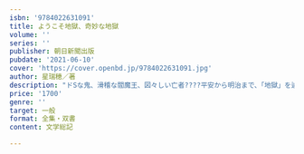 ```yaml
---
isbn: '9784022631091'
title: ようこそ地獄、奇妙な地獄
volume: ''
series: ''
publisher: 朝日新聞出版
pubdate: '2021-06-10'
cover: 'https://cover.openbd.jp/9784022631091.jpg'
author: 星瑞穂／著
description: "ドSな鬼、滑稽な閻魔王、図々しい亡者????平安から明治まで、「地獄」を辿ると見えてくる、切なくも面白い日本人の性（さが）。近年やってきた空前の〝地獄〟ブーム。しかし、私たちの祖先は、仏教とともに「地獄」の存在を知って以降、常に地獄を身近に感じながら生きてきた。ある時代の人々は死後の地獄堕ちを心底怖れ、時代が下ればパロディのネタにした人々もいた。地獄堕ちを免れるためのガイドブックや地獄行き体験のエピソードを記した紀行文、文字が読めずともひと目でわかる鮮やかな地獄絵????地獄の様子はさまざまな説話や絵図に写し取られ、残されてきた。本書ではぜひ、これら古典文学や絵画をひもときながら三途の川までの道のりを同行し、閻魔王を紹介する地獄巡りにご案内したい。そこには日本人が辿ってきた時代の空気、世相、死生観がありありと映し出されている????。【構成】はじめに????ようこそ地獄第一章\t仏教が運んだ輪廻と地獄第二章\t極楽往生のガイド、『往生要集』『往生要集』が説く六つの世界 八層の地獄熱い地獄と冷たい地獄第二章 地獄に堕ちるは因果応報罪の報いのサンプル集 膳臣広国の場合 大和国の瞻保の場合石川の沙弥の場合田中真人広虫女の場合罪の意識のバリエーション藤原敏行の場合藤原永手の場合変容する罪の解釈??妄語の場合紫式部堕地獄伝説罪の意識のみなもと源氏供養の時代 女たちの「罪」??邪淫の場合第三章 地獄は何処に？地獄に「堕ちる」というだけに 吉志火麻呂の場合地獄の底へ直行、親不孝の罪証言者が語る地獄へのアクセス山上に生まれた地獄――立山地獄と温泉の話 山岳信仰と山中他界観「あの世」と「この世」を分かつもの 「三途の川」をめぐる奇妙な話 第四章 地獄のお役所仕事魔王は何者か「中陰の旅のスケジュール何より大切な「後世を弔う」十王も地獄もヴィジュアルが大事いざ、裁判 冥官たちは合議制？あの世の使者は「お役所仕事」小野篁冥官伝説 獄卒からは逃げられない第五章 地獄なんか怖くない獄卒たちのノルマ 衣女の場合「お地蔵さん」と地獄 地獄の探検 「地獄」ネタコメディ 日本の武将オールキャスト 第六章 パロディ化した地獄地獄を笑いとばせ地獄だって世知辛い？ この世の地獄????災害 …応挙の『難福図巻』病と地獄 暮らしの中でファッションとしての地獄 …地獄太夫が語るもの さいごに????奇妙な地獄"
price: '1700'
genre: ''
target: 一般
format: 全集・双書
content: 文学総記

---
```

